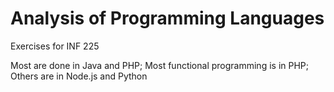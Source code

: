 Analysis of Programming Languages
======

Exercises for INF 225

Most are done in Java and PHP;
Most functional programming is in PHP;
Others are in Node.js and Python
